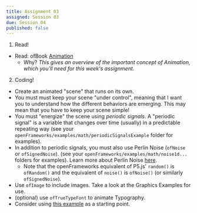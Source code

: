 ```yaml
---
title: Assignment 03
assigned: Session 03
due: Session 04
published: false
---
```


1. Read!
  - Read: ofBook [Animation](http://openframeworks.cc/ofBook/chapters/animation.html)
    - Why? _This gives an overview of the important concept of Animation, which you'll need for this week's assignment._

2. Coding!
 - Create an animated "scene" that runs on its own.
 - You must must keep your scene "under control", meaning that I want you to understand how the different behaviors are emerging.  This may mean that you have to keep your scene simple!
 - You must "energize" the scene using _periodic signals_. A "periodic signal" is a variable that changes over time (usually) in a predictable repeating way (see your `openFrameworks/examples/math/periodicSignalsExample` folder for examples).
 - In addition to periodic signals, you must also use Perlin Noise (`ofNoise` or `ofSignedNoise`).  (see your `openFrameworks/examples/math/noise1d...` folders for examples).  Learn more about Perlin Noise [here](https://www.youtube.com/watch?v=Qf4dIN99e2w).  
     - Note that the openFrameworks equivalent of P5.js' `random()` is `ofRandom()` and the equivalent of `noise()` is `ofNoise()` (or similarly `ofSignedNoise`).
  - Use `ofImage` to include images.  Take a look at the Graphics Examples for use.
  - (optional) use `ofTrueTypeFont` to animate Typography.
  - Consider using [this example](https://github.com/SAIC-ATS/ARTTECH-3135/tree/master/Session_03/Flailer) as a starting point.
